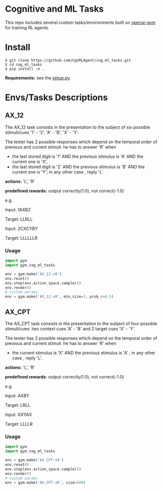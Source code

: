 # Cognitive and ML Tasks
This repo includes several custom tasks/environments built on [openai-gym](https://gym.openai.com/) for training RL agents. 

# Install
```
$ git clone https://github.com/CgnRLAgent/cog_ml_tasks.git
$ cd cog_ml_tasks
$ pip install -e .
```
**Requirements:** see the [setup.py](https://github.com/CgnRLAgent/cog_ml_tasks/blob/master/setup.py).

# Envs/Tasks Descriptions
## AX_12
The AX_12 task consists in the presentation to the subject of six possible stimuli/cues '1' - '2', 'A' - 'B', 'X' - 'Y'.

The tester has 2 possible responses which depend on the temporal order of previous and current stimuli:
he has to answer 'R' when
* the last stored digit is '1' AND the previous stimulus is 'A' AND the current one is 'X',
* the last stored digit is '2' AND the previous stimulus is 'B' AND the current one is 'Y';
in any other case , reply 'L'.

**actions:**  'L', 'R'

**predefined rewards:** output correctly(1.0), not correct(-1.0)

e.g.

Input: 1AXBZ

Target: LLRLL

Input: 2CXCYBY

Target: LLLLLLR

### Usage
```python
import gym
import gym_cog_ml_tasks

env = gym.make('AX_12-v0')
env.reset()
env.step(env.action_space.sample())
env.render()
# custom params
env = gym.make('AX_12-v0', min_size=3, prob_r=0.5)
```

## AX_CPT
The AX_CPT task consists in the presentation to the subject of four possible stimuli/cues: two context cues 'A' - 'B' and 2 target cues 'X' - 'Y'.

The tester has 2 possible responses which depend on the temporal order of previous and current stimuli: 
he has to answer 'R' when
* the current stimulus is 'X' AND the previous stimulus is 'A' ,
in any other case , reply 'L'.

**actions:**  'L', 'R'

**predefined rewards:** output correctly(1.0), not correct(-1.0)

e.g.

Input: AXBY

Target: LRLL

Input: XXYAX

Target: LLLLR

### Usage
```python
import gym
import gym_cog_ml_tasks

env = gym.make('AX_CPT-v0')
env.reset()
env.step(env.action_space.sample())
env.render()
# custom params
env = gym.make('AX_CPT-v0', size=500)
```